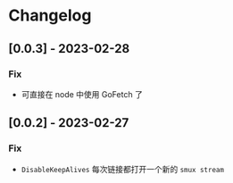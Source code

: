 # Changelog

## [0.0.3] - 2023-02-28

### Fix

- 可直接在 node 中使用 GoFetch 了

## [0.0.2] - 2023-02-27

### Fix

- `DisableKeepAlives` 每次链接都打开一个新的 `smux stream`
